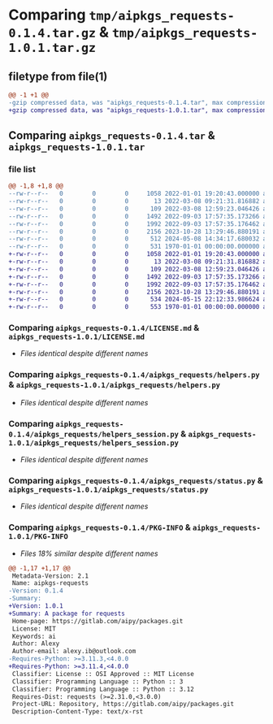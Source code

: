 # Comparing `tmp/aipkgs_requests-0.1.4.tar.gz` & `tmp/aipkgs_requests-1.0.1.tar.gz`

## filetype from file(1)

```diff
@@ -1 +1 @@
-gzip compressed data, was "aipkgs_requests-0.1.4.tar", max compression
+gzip compressed data, was "aipkgs_requests-1.0.1.tar", max compression
```

## Comparing `aipkgs_requests-0.1.4.tar` & `aipkgs_requests-1.0.1.tar`

### file list

```diff
@@ -1,8 +1,8 @@
--rw-r--r--   0        0        0     1058 2022-01-01 19:20:43.000000 aipkgs_requests-0.1.4/LICENSE.md
--rw-r--r--   0        0        0       13 2022-03-08 09:21:31.816882 aipkgs_requests-0.1.4/README.rst
--rw-r--r--   0        0        0      109 2022-03-08 12:59:23.046426 aipkgs_requests-0.1.4/aipkgs_requests/__init__.py
--rw-r--r--   0        0        0     1492 2022-09-03 17:57:35.173266 aipkgs_requests-0.1.4/aipkgs_requests/helpers.py
--rw-r--r--   0        0        0     1992 2022-09-03 17:57:35.176462 aipkgs_requests-0.1.4/aipkgs_requests/helpers_session.py
--rw-r--r--   0        0        0     2156 2023-10-28 13:29:46.880191 aipkgs_requests-0.1.4/aipkgs_requests/status.py
--rw-r--r--   0        0        0      512 2024-05-08 14:34:17.680032 aipkgs_requests-0.1.4/pyproject.toml
--rw-r--r--   0        0        0      531 1970-01-01 00:00:00.000000 aipkgs_requests-0.1.4/PKG-INFO
+-rw-r--r--   0        0        0     1058 2022-01-01 19:20:43.000000 aipkgs_requests-1.0.1/LICENSE.md
+-rw-r--r--   0        0        0       13 2022-03-08 09:21:31.816882 aipkgs_requests-1.0.1/README.rst
+-rw-r--r--   0        0        0      109 2022-03-08 12:59:23.046426 aipkgs_requests-1.0.1/aipkgs_requests/__init__.py
+-rw-r--r--   0        0        0     1492 2022-09-03 17:57:35.173266 aipkgs_requests-1.0.1/aipkgs_requests/helpers.py
+-rw-r--r--   0        0        0     1992 2022-09-03 17:57:35.176462 aipkgs_requests-1.0.1/aipkgs_requests/helpers_session.py
+-rw-r--r--   0        0        0     2156 2023-10-28 13:29:46.880191 aipkgs_requests-1.0.1/aipkgs_requests/status.py
+-rw-r--r--   0        0        0      534 2024-05-15 22:12:33.986624 aipkgs_requests-1.0.1/pyproject.toml
+-rw-r--r--   0        0        0      553 1970-01-01 00:00:00.000000 aipkgs_requests-1.0.1/PKG-INFO
```

### Comparing `aipkgs_requests-0.1.4/LICENSE.md` & `aipkgs_requests-1.0.1/LICENSE.md`

 * *Files identical despite different names*

### Comparing `aipkgs_requests-0.1.4/aipkgs_requests/helpers.py` & `aipkgs_requests-1.0.1/aipkgs_requests/helpers.py`

 * *Files identical despite different names*

### Comparing `aipkgs_requests-0.1.4/aipkgs_requests/helpers_session.py` & `aipkgs_requests-1.0.1/aipkgs_requests/helpers_session.py`

 * *Files identical despite different names*

### Comparing `aipkgs_requests-0.1.4/aipkgs_requests/status.py` & `aipkgs_requests-1.0.1/aipkgs_requests/status.py`

 * *Files identical despite different names*

### Comparing `aipkgs_requests-0.1.4/PKG-INFO` & `aipkgs_requests-1.0.1/PKG-INFO`

 * *Files 18% similar despite different names*

```diff
@@ -1,17 +1,17 @@
 Metadata-Version: 2.1
 Name: aipkgs-requests
-Version: 0.1.4
-Summary: 
+Version: 1.0.1
+Summary: A package for requests
 Home-page: https://gitlab.com/aipy/packages.git
 License: MIT
 Keywords: ai
 Author: Alexy
 Author-email: alexy.ib@outlook.com
-Requires-Python: >=3.11.3,<4.0.0
+Requires-Python: >=3.11.4,<4.0.0
 Classifier: License :: OSI Approved :: MIT License
 Classifier: Programming Language :: Python :: 3
 Classifier: Programming Language :: Python :: 3.12
 Requires-Dist: requests (>=2.31.0,<3.0.0)
 Project-URL: Repository, https://gitlab.com/aipy/packages.git
 Description-Content-Type: text/x-rst
```

